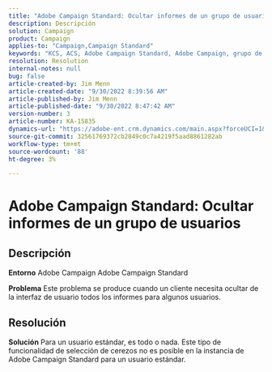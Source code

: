 ```yaml
---
title: "Adobe Campaign Standard: Ocultar informes de un grupo de usuarios"
description: Descripción
solution: Campaign
product: Campaign
applies-to: "Campaign,Campaign Standard"
keywords: "KCS, ACS, Adobe Campaign Standard, Adobe Campaign, grupo de usuarios, ocultar informes, Preguntas frecuentes"
resolution: Resolution
internal-notes: null
bug: false
article-created-by: Jim Menn
article-created-date: "9/30/2022 8:39:56 AM"
article-published-by: Jim Menn
article-published-date: "9/30/2022 8:47:42 AM"
version-number: 3
article-number: KA-15835
dynamics-url: "https://adobe-ent.crm.dynamics.com/main.aspx?forceUCI=1&pagetype=entityrecord&etn=knowledgearticle&id=7a36a570-9b40-ed11-9db1-0022480866ad"
source-git-commit: 32561769372cb2849c0c7a4219f5aad8861282ab
workflow-type: tm+mt
source-wordcount: '88'
ht-degree: 3%

---
```


# Adobe Campaign Standard: Ocultar informes de un grupo de usuarios

## Descripción


<b>Entorno</b>
Adobe Campaign Adobe Campaign Standard

<b>Problema</b>
Este problema se produce cuando un cliente necesita ocultar de la interfaz de usuario todos los informes para algunos usuarios.


## Resolución


<b>Solución</b>
Para un usuario estándar, es todo o nada.
Este tipo de funcionalidad de selección de cerezos no es posible en la instancia de Adobe Campaign Standard para un usuario estándar.
